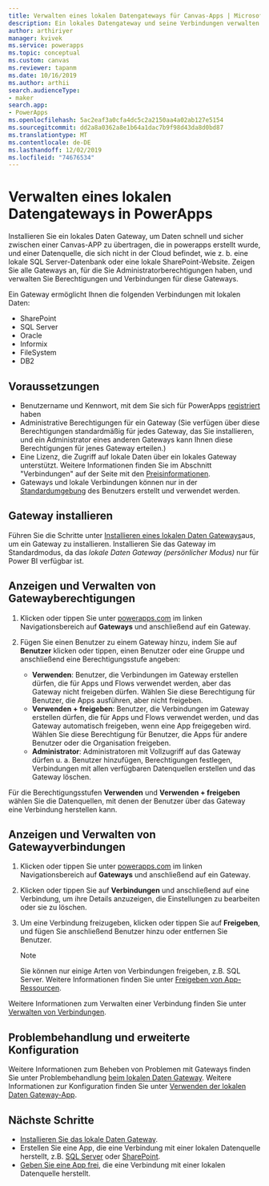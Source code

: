 ```yaml
---
title: Verwalten eines lokalen Datengateways für Canvas-Apps | Microsoft-Dokumentation
description: Ein lokales Datengateway und seine Verbindungen verwalten
author: arthiriyer
manager: kvivek
ms.service: powerapps
ms.topic: conceptual
ms.custom: canvas
ms.reviewer: tapanm
ms.date: 10/16/2019
ms.author: arthii
search.audienceType:
- maker
search.app:
- PowerApps
ms.openlocfilehash: 5ac2eaf3a0cfa4dc5c2a2150aa4a02ab127e5154
ms.sourcegitcommit: dd2a8a0362a8e1b64a1dac7b9f98d43da8d0bd87
ms.translationtype: MT
ms.contentlocale: de-DE
ms.lasthandoff: 12/02/2019
ms.locfileid: "74676534"
---
```

# <a name="manage-an-on-premises-data-gateway-in-powerapps"></a>Verwalten eines lokalen Datengateways in PowerApps

Installieren Sie ein lokales Daten Gateway, um Daten schnell und sicher zwischen einer Canvas-APP zu übertragen, die in powerapps erstellt wurde, und einer Datenquelle, die sich nicht in der Cloud befindet, wie z. b. eine lokale SQL Server-Datenbank oder eine lokale SharePoint-Website. Zeigen Sie alle Gateways an, für die Sie Administratorberechtigungen haben, und verwalten Sie Berechtigungen und Verbindungen für diese Gateways.

Ein Gateway ermöglicht Ihnen die folgenden Verbindungen mit lokalen Daten:

* SharePoint
* SQL Server
* Oracle
* Informix
* FileSystem
* DB2

## <a name="prerequisites"></a>Voraussetzungen

* Benutzername und Kennwort, mit dem Sie sich für PowerApps [registriert](../signup-for-powerapps.md) haben
* Administrative Berechtigungen für ein Gateway (Sie verfügen über diese Berechtigungen standardmäßig für jedes Gateway, das Sie installieren, und ein Administrator eines anderen Gateways kann Ihnen diese Berechtigungen für jenes Gateway erteilen.)
* Eine Lizenz, die Zugriff auf lokale Daten über ein lokales Gateway unterstützt. Weitere Informationen finden Sie im Abschnitt "Verbindungen" auf der Seite mit den [Preisinformationen](https://powerapps.microsoft.com/pricing/).
* Gateways und lokale Verbindungen können nur in der [Standardumgebung](working-with-environments.md) des Benutzers erstellt und verwendet werden.

## <a name="install-a-gateway"></a>Gateway installieren

Führen Sie die Schritte unter [Installieren eines lokalen Daten Gateways](/data-integration/gateway/service-gateway-install)aus, um ein Gateway zu installieren. Installieren Sie das Gateway im Standardmodus, da das _lokale Daten Gateway (persönlicher Modus)_ nur für Power BI verfügbar ist.

## <a name="view-and-manage-gateway-permissions"></a>Anzeigen und Verwalten von Gatewayberechtigungen

1. Klicken oder tippen Sie unter [powerapps.com](https://make.powerapps.com?utm_source=padocs&utm_medium=linkinadoc&utm_campaign=referralsfromdoc) im linken Navigationsbereich auf **Gateways** und anschließend auf ein Gateway.

2. Fügen Sie einen Benutzer zu einem Gateway hinzu, indem Sie auf **Benutzer** klicken oder tippen, einen Benutzer oder eine Gruppe und anschließend eine Berechtigungsstufe angeben:

   * **Verwenden**: Benutzer, die Verbindungen im Gateway erstellen dürfen, die für Apps und Flows verwendet werden, aber das Gateway nicht freigeben dürfen. Wählen Sie diese Berechtigung für Benutzer, die Apps ausführen, aber nicht freigeben.
   * **Verwenden + freigeben**: Benutzer, die Verbindungen im Gateway erstellen dürfen, die für Apps und Flows verwendet werden, und das Gateway automatisch freigeben, wenn eine App freigegeben wird. Wählen Sie diese Berechtigung für Benutzer, die Apps für andere Benutzer oder die Organisation freigeben.
   * **Administrator**: Administratoren mit Vollzugriff auf das Gateway dürfen u. a. Benutzer hinzufügen, Berechtigungen festlegen, Verbindungen mit allen verfügbaren Datenquellen erstellen und das Gateway löschen.

Für die Berechtigungsstufen **Verwenden** und **Verwenden + freigeben** wählen Sie die Datenquellen, mit denen der Benutzer über das Gateway eine Verbindung herstellen kann.

## <a name="view-and-manage-gateway-connections"></a>Anzeigen und Verwalten von Gatewayverbindungen

1. Klicken oder tippen Sie unter [powerapps.com](https://make.powerapps.com?utm_source=padocs&utm_medium=linkinadoc&utm_campaign=referralsfromdoc) im linken Navigationsbereich auf **Gateways** und anschließend auf ein Gateway.

2. Klicken oder tippen Sie auf **Verbindungen** und anschließend auf eine Verbindung, um ihre Details anzuzeigen, die Einstellungen zu bearbeiten oder sie zu löschen.

3. Um eine Verbindung freizugeben, klicken oder tippen Sie auf **Freigeben**, und fügen Sie anschließend Benutzer hinzu oder entfernen Sie Benutzer.

    > [!NOTE]
   > Sie können nur einige Arten von Verbindungen freigeben, z.B. SQL Server. Weitere Informationen finden Sie unter [Freigeben von App-Ressourcen](share-app-resources.md).

Weitere Informationen zum Verwalten einer Verbindung finden Sie unter [Verwalten von Verbindungen](add-manage-connections.md).

## <a name="troubleshooting-and-advanced-configuration"></a>Problembehandlung und erweiterte Konfiguration

Weitere Informationen zum Beheben von Problemen mit Gateways finden Sie unter Problembehandlung [beim lokalen Daten Gateway](/data-integration/gateway/service-gateway-tshoot). Weitere Informationen zur Konfiguration finden Sie unter [Verwenden der lokalen Daten Gateway-App](/data-integration/gateway/service-gateway-app).

## <a name="next-steps"></a>Nächste Schritte

* [Installieren Sie das lokale Daten Gateway](/data-integration/gateway/service-gateway-install).
* Erstellen Sie eine App, die eine Verbindung mit einer lokalen Datenquelle herstellt, z.B. [SQL Server](connections/connection-azure-sqldatabase.md) oder [SharePoint](connections/connection-sharepoint-online.md).
* [Geben Sie eine App frei](share-app.md), die eine Verbindung mit einer lokalen Datenquelle herstellt.
